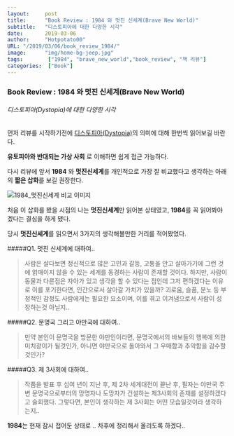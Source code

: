 ```yaml
---
layout:     post
title:      "Book Review : 1984 와 멋진 신세계(Brave New World)"
subtitle:   "디스토피아에 대한 다양한 시각"
date:       2019-03-06
author:     "Hotpotato00"
URL: "/2019/03/06/book_review_1984/"
image:      "img/home-bg-jeep.jpg"
tags:        ["1984", "brave_new_world","book_review", "책 리뷰"]
categories:  ["Book"]
---
```


### Book Review : 1984 와 멋진 신세계(Brave New World)

###### 디스토피아(Dystopia)에 대한 다양한 시각


먼저 리뷰를 시작하기전에 [디스토피아(Dystopia)](https://ko.wikipedia.org/wiki/%EB%94%94%EC%8A%A4%ED%86%A0%ED%94%BC%EC%95%84 "디스토피아")의 의미에 대해 한번씩 읽어보길 바란다.

 **유토피아와 반대되는 가상 사회** 로 이해하면 쉽게 접근 가능하다.

 다시 리뷰에 앞서 **1984** 와 **멋진신세계**를 개인적으로 가장 잘 비교했다고 생각하는 아래의 **짧은 삽화**를 보길 권장한다.

![1984_멋진신세계 비교 이미지](img/2019/March/1984_brave_new_world.jpg )

처음 이 삽화를 봤을 시점의 나는 **멋진신세계**만 읽어본 상태였고, **1984**를 꼭 읽어봐야겠다는 결심을 하게 됐다.

당시 **멋진신세계**를 읽으면서 3가지의 생각해볼만한 거리를 적어봤었다.

#####Q1. 멋진 신세계에 대하여..                                
>사람은 살다보면 정신적으로 많은 고민과 갈등, 고통을 안고 살아가기에 그런 것에 얽매이지 않을 수 있는 세계를 동경하는 사람이 존재할 것이다. 
 하지만, 사람이 동물과 다른점은 자아가 있고 생각을 할 수 있다는 점인데 그저 편하겠다는 이유로 이를 포기한다면, 인간으로서 살아갈 가치가 있을까? 괴로움, 슬픔, 분노 등 부정적인 감정도 사람에게는 필요한 요소이며, 이를 겪고 이겨냄으로서 사람이 성장하는것 아닐지..

#####Q2. 문명국 그리고 야만국에 대하여..
>만약 본인이 문명국을 방문한 야만인이라면, 문명국에서의 바보들의 행복에 의한 미치광이가 될것인가, 아니면 야만국으로 돌아와서 그 우매함과 추악함을 감수할것인가? 

#####Q3. 제 3사회에 대하여..
>작품을 발표 후 십여 년이 지난 후, 제 2차 세계대전이 끝난 후, 필자는 야만국 주변 문명국으로부터의 망명자나 도망자가 건설하는 제3사회의 존재를 설정하겠다고 술회했다. 
 그렇다면, 본인이 생각하는 제 3사회는 어떤 모습일것이라 생각하는지..


**1984**는 현재 잠시 접어둔 상태로 .. 차후에 정리해서 올리도록 하겠다..